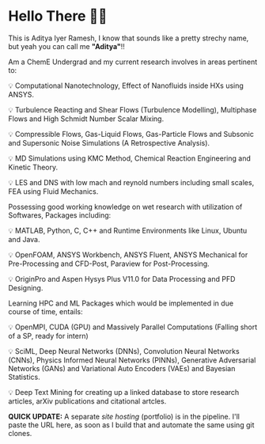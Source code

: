 # Hello There 👋🏼 

This is Aditya Iyer Ramesh, I know that sounds like a pretty strechy name, but yeah you can call me **"Aditya"**!!

Am a ChemE Undergrad and my current research involves in areas pertinent to: 

  💡 Computational Nanotechnology, Effect of Nanofluids inside HXs using ANSYS.

  💡 Turbulence Reacting  and Shear Flows (Turbulence Modelling), Multiphase Flows and High Schmidt Number Scalar Mixing.   
 
  💡 Compressible Flows, Gas-Liquid Flows, Gas-Particle Flows and Subsonic and Supersonic Noise Simulations (A Retrospective Analysis). 
  
  💡 MD Simulations using KMC Method, Chemical Reaction Engineering and Kinetic Theory.
  
  💡 LES and DNS with low mach and reynold numbers including small scales, FEA using Fluid Mechanics. 
  
Possessing good working knowledge on wet research with utilization of Softwares, Packages including:

  💡 MATLAB, Python, C, C++ and Runtime Environments like Linux, Ubuntu and Java.
  
  💡 OpenFOAM, ANSYS Workbench, ANSYS Fluent, ANSYS Mechanical for Pre-Processing and CFD-Post, Paraview for Post-Processing.
  
  💡 OriginPro and Aspen Hysys Plus V11.0 for Data Processing and PFD Designing.
  
Learning HPC and ML Packages which would be implemented in due course of time, entails:

  💡 OpenMPI, CUDA (GPU) and Massively Parallel Computations (Falling short of a SP, ready for intern)
  
  💡 SciML, Deep Neural Networks (DNNs), Convolution Neural Networks (CNNs), Physics Informed Neural Networks (PINNs), Generative Adversarial Networks (GANs) and Variational Auto Encoders (VAEs) and Bayesian Statistics.
  
  💡 Deep Text Mining for creating up a linked database to store research articles, arXiv publications and citational artcles.  

**QUICK UPDATE:** A separate _site hosting_ (portfolio) is in the pipeline. I'll paste the URL here, as soon as I build that and automate the same using git clones. 

